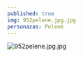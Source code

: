 ```yaml
---
published: true
img: 952pelene.jpg.jpg
personazas: Pelenė
---
```

![952pelene.jpg.jpg]({{site.baseurl}}/img/personazai/952pelene.jpg.jpg)

